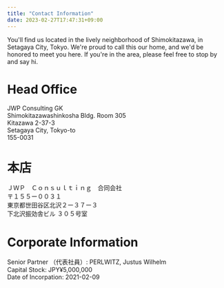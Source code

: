 ```yaml
---
title: "Contact Information"
date: 2023-02-27T17:47:31+09:00
---
```


You'll find us located in the lively neighborhood of Shimokitazawa, in Setagaya
City, Tokyo. We're proud to call this our home, and we'd be honored to meet you
here. If you're in the area, please feel free to stop by and say hi.

# Head Office

JWP Consulting GK  
Shimokitazawashinkosha Bldg. Room 305  
Kitazawa 2-37-3  
Setagaya City, Tokyo-to  
155-0031

# 本店

ＪＷＰ　Ｃｏｎｓｕｌｔｉｎｇ　合同会社  
〒１５５ー００３１  
東京都世田谷区北沢２ー３７ー３  
下北沢振効舎ビル ３０５号室  

# Corporate Information

Senior Partner （代表社員）: PERLWITZ, Justus Wilhelm  
Capital Stock: JPY¥5,000,000  
Date of Incorpation: 2021-02-09  
